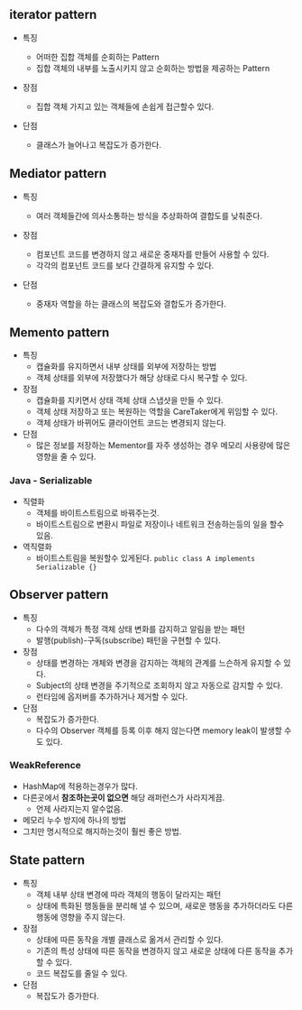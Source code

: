 ## iterator pattern

- 특징
	- 어떠한 집합 객체를 순회하는 Pattern
	- 집합 객체의 내부를 노출시키지 않고 순회하는 방법을 제공하는 Pattern

- 장점
	- 집합 객체 가지고 있는 객체들에 손쉽게 접근할수 있다.
- 단점
	- 클래스가 늘어나고 복잡도가 증가한다.

## Mediator pattern

- 특징
	- 여러 객체들간에 의사소통하는 방식을 추상화하여 결합도를 낮춰준다.

- 장점
	- 컴포넌트 코드를 변경하지 않고 새로운 중재자를 만들어 사용할 수 있다.
	- 각각의 컴포넌트 코드를 보다 간결하게 유지할 수 있다.
- 단점
	- 중재자 역할을 하는 클래스의 복잡도와 결합도가 증가한다.

## Memento pattern

- 특징
	- 캡슐화를 유지하면서 내부 상태를 외부에 저장하는 방법
	- 객체 상태를 외부에 저장했다가 해당 상태로 다시 복구할 수 있다.
- 장점
	- 캡슐화를 지키면서 상태 객체 상태 스냅샷을 만들 수 있다.
	- 객체 상태 저장하고 또는 복원하는 역할을 CareTaker에게 위임할 수 있다.
	- 객체 상태가 바뀌어도 클라이언트 코드는 변경되지 않는다.
- 단점
	- 많은 정보를 저장하는 Mementor를 자주 생성하는 경우 메모리 사용량에 많은 영향을 줄 수 있다.

### Java - Serializable
- 직렬화
	- 객체를 바이트스트림으로 바꿔주는것.
	- 바이트스트림으로 변환시 파일로 저장이나 네트워크 전송하는등의 일을 할수 있음.
- 역직렬화
	- 바이트스트림을 복원할수 있게된다.
`public class A implements Serializable {}`

## Observer pattern

- 특징
	- 다수의 객체가 특정 객체 상태 변화를 감지하고 알림을 받는 패턴
	- 발행(publish)-구독(subscribe) 패턴을 구현할 수 있다.
- 장점
	- 상태를 변경하는 개체와 변경을 감지하는 객체의 관계를 느슨하게 유지할 수 있다.
	- Subject의 상태 변경을 주기적으로 조회하지 않고 자동으로 감지할 수 있다.
	- 런타임에 옵저버를 추가하거나 제거할 수 있다.
- 단점
	- 복잡도가 증가한다.
	- 다수의 Observer 객체를 등록 이후 해지 않는다면 memory leak이 발생할 수도 있다.
### WeakReference
- HashMap에 적용하는경우가 많다.
- 다른곳에서 **참조하는곳이 없으면** 해당 래퍼런스가 사라지게끔.
	- 언제 사라지는지 알수없음.
- 메모리 누수 방지에 하나의 방법
- 그치만 명시적으로 해지하는것이 훨씬 좋은 방법.

## State pattern

- 특징
	- 객체 내부 상태 변경에 따라 객체의 행동이 달라지는 패턴
	- 상태에 특화된 행동들을 분리해 낼 수 있으며, 새로운 행동을 추가하더라도 다른 행동에 영향을 주지 않는다.
- 장점
	- 상태에 따른 동작을 개별 클래스로 옮겨서 관리할 수 있다.
	- 기존의 특성 상태에 따른 동작을 변경하지 않고 새로운 상태에 다른 동작을 추가할 수 있다.
	- 코드 복잡도를 줄일 수 있다.
- 단점
	- 복잡도가 증가한다.